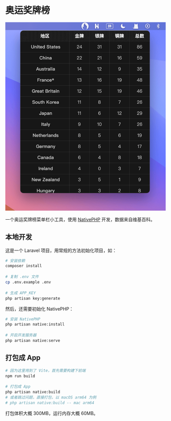 # 奥运奖牌榜

![截图](./screenshot.png)

一个奥运奖牌榜菜单栏小工具，使用 [NativePHP](https://nativephp.com/) 开发，数据来自维基百科。

## 本地开发

这是一个 Laravel 项目，用常规的方法初始化项目，如：

```bash
# 安装依赖
composer install

# 复制 .env 文件
cp .env.example .env

# 生成 APP_KEY
php artisan key:generate
```

然后，还需要初始化 NativePHP：

```bash
# 安装 NativePHP
php artisan native:install

# 开启开发服务器
php artisan native:serve
```

## 打包成 App

```bash
# 因为这里用到了 Vite，首先需要构建下前端
npm run build

# 打包成 App
php artisan native:build
# 或者跳过问题，直接打包，以 macOS arm64 为例
# php artisan native:build -- mac arm64
```

打包体积大概 300MB，运行内存大概 60MB。
